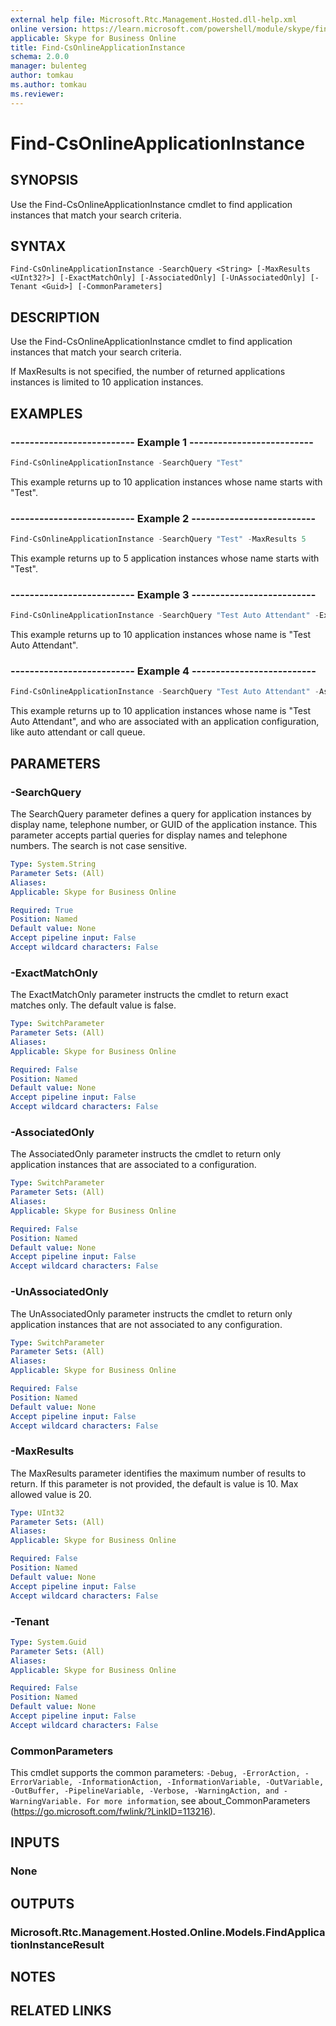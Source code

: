 ```yaml
---
external help file: Microsoft.Rtc.Management.Hosted.dll-help.xml
online version: https://learn.microsoft.com/powershell/module/skype/find-csonlineapplicationinstance
applicable: Skype for Business Online
title: Find-CsOnlineApplicationInstance
schema: 2.0.0
manager: bulenteg
author: tomkau
ms.author: tomkau
ms.reviewer:
---
```


# Find-CsOnlineApplicationInstance

## SYNOPSIS
Use the Find-CsOnlineApplicationInstance cmdlet to find application instances that match your search criteria.

## SYNTAX

```
Find-CsOnlineApplicationInstance -SearchQuery <String> [-MaxResults <UInt32?>] [-ExactMatchOnly] [-AssociatedOnly] [-UnAssociatedOnly] [-Tenant <Guid>] [-CommonParameters]
```

## DESCRIPTION
Use the Find-CsOnlineApplicationInstance cmdlet to find application instances that match your search criteria.

If MaxResults is not specified, the number of returned applications instances is limited to 10 application instances.

## EXAMPLES

### -------------------------- Example 1 --------------------------
```powershell
Find-CsOnlineApplicationInstance -SearchQuery "Test"
```

This example returns up to 10 application instances whose name starts with "Test".

### -------------------------- Example 2 --------------------------
```powershell
Find-CsOnlineApplicationInstance -SearchQuery "Test" -MaxResults 5
```

This example returns up to 5 application instances whose name starts with "Test".

### -------------------------- Example 3 --------------------------
```powershell
Find-CsOnlineApplicationInstance -SearchQuery "Test Auto Attendant" -ExactMatchOnly
```

This example returns up to 10 application instances whose name is "Test Auto Attendant".

### -------------------------- Example 4 --------------------------
```powershell
Find-CsOnlineApplicationInstance -SearchQuery "Test Auto Attendant" -AssociatedOnly
```

This example returns up to 10 application instances whose name is "Test Auto Attendant", and who are associated with an application configuration, like auto attendant or call queue.

## PARAMETERS

### -SearchQuery
The SearchQuery parameter defines a query for application instances by display name, telephone number, or GUID of the application instance. This parameter accepts partial queries for display names and telephone numbers. The search is not case sensitive.

```yaml
Type: System.String
Parameter Sets: (All)
Aliases:
Applicable: Skype for Business Online

Required: True
Position: Named
Default value: None
Accept pipeline input: False
Accept wildcard characters: False
```

### -ExactMatchOnly
The ExactMatchOnly parameter instructs the cmdlet to return exact matches only. The default value is false.

```yaml
Type: SwitchParameter
Parameter Sets: (All)
Aliases:
Applicable: Skype for Business Online

Required: False
Position: Named
Default value: None
Accept pipeline input: False
Accept wildcard characters: False
```

### -AssociatedOnly
The AssociatedOnly parameter instructs the cmdlet to return only application instances that are associated to a configuration.

```yaml
Type: SwitchParameter
Parameter Sets: (All)
Aliases:
Applicable: Skype for Business Online

Required: False
Position: Named
Default value: None
Accept pipeline input: False
Accept wildcard characters: False
```

### -UnAssociatedOnly
The UnAssociatedOnly parameter instructs the cmdlet to return only application instances that are not associated to any configuration.

```yaml
Type: SwitchParameter
Parameter Sets: (All)
Aliases:
Applicable: Skype for Business Online

Required: False
Position: Named
Default value: None
Accept pipeline input: False
Accept wildcard characters: False
```

### -MaxResults
The MaxResults parameter identifies the maximum number of results to return. If this parameter is not provided, the default is value is 10. Max allowed value is 20.

```yaml
Type: UInt32
Parameter Sets: (All)
Aliases:
Applicable: Skype for Business Online

Required: False
Position: Named
Default value: None
Accept pipeline input: False
Accept wildcard characters: False
```

### -Tenant

```yaml
Type: System.Guid
Parameter Sets: (All)
Aliases:
Applicable: Skype for Business Online

Required: False
Position: Named
Default value: None
Accept pipeline input: False
Accept wildcard characters: False
```

### CommonParameters
This cmdlet supports the common parameters: `-Debug, -ErrorAction, -ErrorVariable, -InformationAction, -InformationVariable, -OutVariable, -OutBuffer, -PipelineVariable, -Verbose, -WarningAction, and -WarningVariable. For more information`, see about_CommonParameters (https://go.microsoft.com/fwlink/?LinkID=113216).

## INPUTS

### None


## OUTPUTS

### Microsoft.Rtc.Management.Hosted.Online.Models.FindApplicationInstanceResult


## NOTES

## RELATED LINKS
